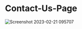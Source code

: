 # Contact-Us-Page

![Screenshot 2023-02-21 095707](https://user-images.githubusercontent.com/61920916/220423268-0434b05d-59d5-460b-bd39-a3ea16e846dd.png)
